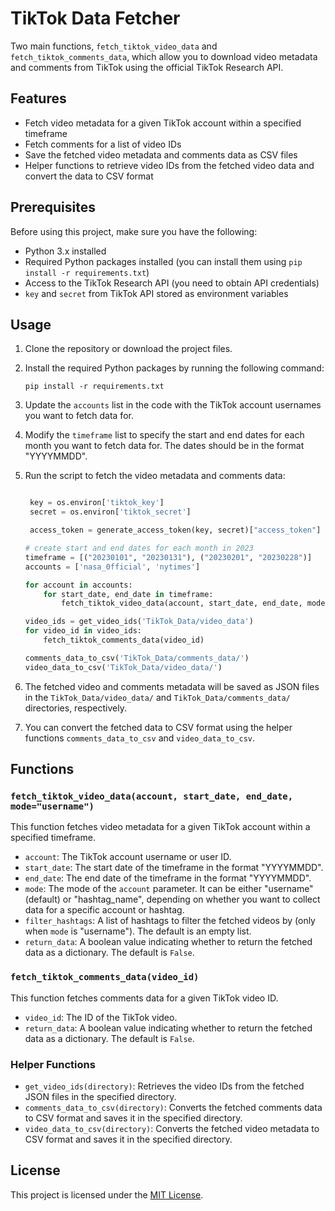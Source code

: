 # TikTok Data Fetcher

Two main functions, `fetch_tiktok_video_data` and `fetch_tiktok_comments_data`, which allow you to download video metadata and comments from TikTok using the official TikTok Research API.

## Features

- Fetch video metadata for a given TikTok account within a specified timeframe
- Fetch comments for a list of video IDs
- Save the fetched video metadata and comments data as CSV files
- Helper functions to retrieve video IDs from the fetched video data and convert the data to CSV format

## Prerequisites

Before using this project, make sure you have the following:

- Python 3.x installed
- Required Python packages installed (you can install them using `pip install -r requirements.txt`)
- Access to the TikTok Research API (you need to obtain API credentials)
- `key` and `secret` from TikTok API stored as environment variables

## Usage

1. Clone the repository or download the project files.

2. Install the required Python packages by running the following command:
   ```
   pip install -r requirements.txt
   ```

3. Update the `accounts` list in the code with the TikTok account usernames you want to fetch data for.

4. Modify the `timeframe` list to specify the start and end dates for each month you want to fetch data for. The dates should be in the format "YYYYMMDD".

5. Run the script to fetch the video metadata and comments data:
   ```python

    key = os.environ['tiktok_key']
    secret = os.environ['tiktok_secret']

    access_token = generate_access_token(key, secret)["access_token"]

   # create start and end dates for each month in 2023
   timeframe = [("20230101", "20230131"), ("20230201", "20230228")]
   accounts = ['nasa_0fficial', 'nytimes']

   for account in accounts:
       for start_date, end_date in timeframe:
           fetch_tiktok_video_data(account, start_date, end_date, mode="username")

   video_ids = get_video_ids('TikTok_Data/video_data')
   for video_id in video_ids:
       fetch_tiktok_comments_data(video_id)

   comments_data_to_csv('TikTok_Data/comments_data/')
   video_data_to_csv('TikTok_Data/video_data/')
   ```
6. The fetched video and comments metadata will be saved as JSON files in the `TikTok_Data/video_data/` and `TikTok_Data/comments_data/` directories, respectively.

7. You can convert the fetched data to CSV format using the helper functions `comments_data_to_csv` and `video_data_to_csv`.

## Functions

### `fetch_tiktok_video_data(account, start_date, end_date, mode="username")`

This function fetches video metadata for a given TikTok account within a specified timeframe.

- `account`: The TikTok account username or user ID.
- `start_date`: The start date of the timeframe in the format "YYYYMMDD".
- `end_date`: The end date of the timeframe in the format "YYYYMMDD".
- `mode`: The mode of the `account` parameter. It can be either "username" (default) or "hashtag_name", depending on whether you want to collect data for a specific account or hashtag.
- `filter_hashtags`: A list of hashtags to filter the fetched videos by (only when `mode` is "username"). The default is an empty list.
- `return_data`: A boolean value indicating whether to return the fetched data as a dictionary. The default is `False`.


### `fetch_tiktok_comments_data(video_id)`

This function fetches comments data for a given TikTok video ID.

- `video_id`: The ID of the TikTok video.
- `return_data`: A boolean value indicating whether to return the fetched data as a dictionary. The default is `False`.

### Helper Functions

- `get_video_ids(directory)`: Retrieves the video IDs from the fetched JSON files in the specified directory.
- `comments_data_to_csv(directory)`: Converts the fetched comments data to CSV format and saves it in the specified directory.
- `video_data_to_csv(directory)`: Converts the fetched video metadata to CSV format and saves it in the specified directory.

## License

This project is licensed under the [MIT License](LICENSE).
